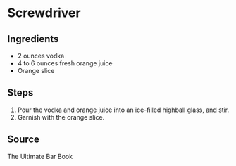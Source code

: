 # Screwdriver

## Ingredients

- 2 ounces vodka
- 4 to 6 ounces fresh orange juice
- Orange slice

## Steps

1. Pour the vodka and orange juice into an ice-filled highball glass, and stir. 
2. Garnish with the orange slice.

## Source
The Ultimate Bar Book